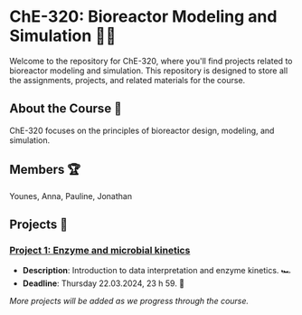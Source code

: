 # ChE-320: Bioreactor Modeling and Simulation 🌱🔬

Welcome to the repository for ChE-320, where you'll find projects related to bioreactor modeling and simulation. This repository is designed to store all the assignments, projects, and related materials for the course.

## About the Course 📜

ChE-320 focuses on the principles of bioreactor design, modeling, and simulation.

## Members 🏆
Younes, Anna, Pauline, Jonathan

## Projects 🚧

### [Project 1: Enzyme and microbial kinetics](https://github.com/jonathanrsr/biochemical/tree/main/Projects/1.%20Enzyme%20and%20microbial%20kinetics)
   - **Description**: Introduction to data interpretation and enzyme kinetics. 🏎️
   - **Deadline**: Thursday 22.03.2024, 23 h 59. 🚨

   *More projects will be added as we progress through the course.*

